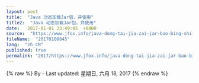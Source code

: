 ```yaml
---
layout: post
title:  "Java 动态加载Jar包，并使用"
title2:  "Java 动态加载Jar包，并使用"
date:   2017-01-01 23:49:05  +0800
source:  "https://www.jfox.info/java-dong-tai-jia-zai-jar-bao-bing-shi-yong.html"
fileName:  "20170100845"
lang:  "zh_CN"
published: true
permalink: "2017/https://www.jfox.info/java-dong-tai-jia-zai-jar-bao-bing-shi-yong.html"
---
```

{% raw %}
By  - Last updated: 星期日, 六月 18, 2017
{% endraw %}
